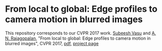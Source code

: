 # From local to global: Edge profiles to camera motion in blurred images
This repository corresponds to our CVPR 2017 work.
[Subeesh Vasu](https://subeeshvasu.github.io) and [A. N. Rajagopalan](http://www.ee.iitm.ac.in/~raju/), "From local to global: Edge profiles to camera motion in blurred images", CVPR 2017, [pdf](https://drive.google.com/file/d/1dECEM_5LYAWq83t1FdTVr7LyEgXl_tfj/view), [project page](https://subeeshvasu.github.io/2017_subeesh_from_cvpr/)

